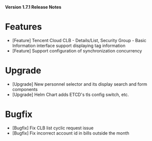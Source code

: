 **Version 1.7.1 Release Notes**


# Features
- [Feature] Tencent Cloud CLB - Details/List, Security Group - Basic Information interface support displaying tag information
- [Feature] Support configuration of synchronization concurrency

# Upgrade
- [Upgrade] New personnel selector and its display search and form components
- [Upgrade] Helm Chart adds ETCD's tls config switch, etc.

# Bugfix
- [Bugfix] Fix CLB list cyclic request issue
- [Bugfix] Fix incorrect account id in bills outside the month

